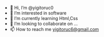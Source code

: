 - 👋 Hi, I’m @yigitoruc0
- 👀 I’m interested in software
- 🌱 I’m currently learning Html,Css
- 💞️ I’m looking to collaborate on ...
- 📫 How to reach me yigitoruc6@gmail.com

<!---
yigitoruc0/yigitoruc0 is a ✨ special ✨ repository because its `README.md` (this file) appears on your GitHub profile.
You can click the Preview link to take a look at your changes.
--->
